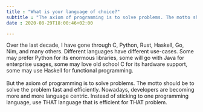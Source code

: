 ```yaml
---
title : "What is your language of choice?"
subtitle : "The axiom of programming is to solve problems. The motto should be to solve the problem fast and efficiently."
date : 2020-08-29T18:00:46+02:00

---
```


Over the last decade, I have gone through C, Python, Rust, Haskell, Go, Nim, and many others. Different languages have different use-cases. Some may prefer Python for its enormous libraries, some will go with Java for enterprise usages, some may love old school C for its hardware support, some may use Haskell for functional programming.
<br>
<br>
But the axiom of programming is to solve problems. The motto should be to solve the problem fast and efficiently. Nowadays, developers are becoming more and more language centric. Instead of sticking to one programming language, use THAT language that is efficient for THAT problem.
